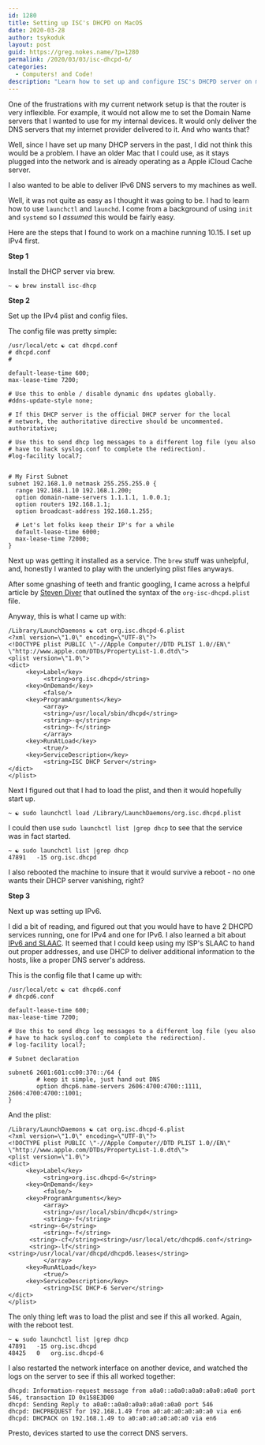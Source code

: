 ```yaml
---
id: 1280
title: Setting up ISC's DHCPD on MacOS
date: 2020-03-28
author: tsykoduk
layout: post
guid: https://greg.nokes.name/?p=1280
permalink: /2020/03/03/isc-dhcpd-6/
categories:
  - Computers! and Code!
description: "Learn how to set up and configure ISC's DHCPD server on macOS 10.15 using Homebrew, launchctl, and custom configs for flexible DNS and IPv6 support on your network."
---
```



One of the frustrations with my current network setup is that the router is very inflexible. For example, it would not allow me to set the Domain Name servers that I wanted to use for my internal devices. It would only deliver the DNS servers that my internet provider delivered to it. And who wants that?

<!--more -->

Well, since I have set up many DHCP servers in the past, I did not think this would be a problem. I have an older Mac that I could use, as it stays plugged into the network and is already operating as a Apple iCloud Cache server.

I also wanted to be able to deliver IPv6 DNS servers to my machines as well.

Well, it was not quite as easy as I thought it was going to be. I had to learn how to use `launchctl` and `launchd`. I come from a background of using `init` and `systemd` so I *assumed* this would be fairly easy. 

Here are the steps that I found to work on a machine running 10.15. I set up IPv4 first.

**Step 1**

Install the DHCP server via brew.

	~ ☯ brew install isc-dhcp

**Step 2**

Set up the IPv4 plist and config files.

The config file was pretty simple: 


	/usr/local/etc ☯ cat dhcpd.conf 
	# dhcpd.conf
	#

	default-lease-time 600;
	max-lease-time 7200;

	# Use this to enble / disable dynamic dns updates globally.
	#ddns-update-style none;

	# If this DHCP server is the official DHCP server for the local
	# network, the authoritative directive should be uncommented.
	authoritative;

	# Use this to send dhcp log messages to a different log file (you also
	# have to hack syslog.conf to complete the redirection).
	#log-facility local7;


	# My First Subnet
	subnet 192.168.1.0 netmask 255.255.255.0 {
	  range 192.168.1.10 192.168.1.200;
	  option domain-name-servers 1.1.1.1, 1.0.0.1;
	  option routers 192.168.1.1;
	  option broadcast-address 192.168.1.255;

	  # Let's let folks keep their IP's for a while
	  default-lease-time 6000;
	  max-lease-time 72000;
	}

Next up was getting it installed as a service. The `brew` stuff was unhelpful, and, honestly I wanted to play with the underlying plist files anyways.

After some gnashing of teeth and frantic googling, I came across a helpful article by [Steven Diver](https://stevendiver.com/2020/02/19/install-isc-dhcp-on-macos-catalina/) that outlined the syntax of the `org-isc-dhcpd.plist` file.

Anyway, this is what I came up with:

	/Library/LaunchDaemons ☯ cat org.isc.dhcpd-6.plist 
	<?xml version=\"1.0\" encoding=\"UTF-8\"?>
	<!DOCTYPE plist PUBLIC \"-//Apple Computer//DTD PLIST 1.0//EN\" \"http://www.apple.com/DTDs/PropertyList-1.0.dtd\">
	<plist version=\"1.0\">
	<dict>
	     <key>Label</key>
	          <string>org.isc.dhcpd</string>
	     <key>OnDemand</key>
	          <false/>
	     <key>ProgramArguments</key>
	          <array>
	          <string>/usr/local/sbin/dhcpd</string>
	          <string>-q</string>
	          <string>-f</string>
	          </array>
	     <key>RunAtLoad</key>
	          <true/>
	     <key>ServiceDescription</key>
	          <string>ISC DHCP Server</string>
	</dict>
	</plist>

Next I figured out that I had to load the plist, and then it would hopefully start up.

	~ ☯ sudo launchctl load /Library/LaunchDaemons/org.isc.dhcpd.plist

I could then use `sudo launchctl list |grep dhcp` to see that the service was in fact started. 

	~ ☯ sudo launchctl list |grep dhcp
	47891	-15	org.isc.dhcpd

I also rebooted the machine to insure that it would survive a reboot - no one wants their DHCP server vanishing, right?

**Step 3**

Next up was setting up IPv6.

I did a bit of reading, and figured out that you would have to have 2 DHCPD services running, one for IPv4 and one for IPv6. I also learned a bit about [IPv6 and SLAAC](https://en.wikipedia.org/wiki/IPv6#Stateless_address_autoconfiguration_(SLAAC)). It seemed that I could keep using my ISP's SLAAC to hand out proper addresses, and use DHCP to deliver additional information to the hosts, like a proper DNS server's address.

This is the config file that I came up with:

	/usr/local/etc ☯ cat dhcpd6.conf 
	# dhcpd6.conf

	default-lease-time 600;
	max-lease-time 7200;

	# Use this to send dhcp log messages to a different log file (you also
	# have to hack syslog.conf to complete the redirection).
	# log-facility local7;

	# Subnet declaration

	subnet6 2601:601:cc00:370::/64 {
			# keep it simple, just hand out DNS
	        option dhcp6.name-servers 2606:4700:4700::1111, 2606:4700:4700::1001;
	}

And the plist:

	/Library/LaunchDaemons ☯ cat org.isc.dhcpd-6.plist 
	<?xml version=\"1.0\" encoding=\"UTF-8\"?>
	<!DOCTYPE plist PUBLIC \"-//Apple Computer//DTD PLIST 1.0//EN\" \"http://www.apple.com/DTDs/PropertyList-1.0.dtd\">
	<plist version=\"1.0\">
	<dict>
	     <key>Label</key>
	          <string>org.isc.dhcpd-6</string>
	     <key>OnDemand</key>
	          <false/>
	     <key>ProgramArguments</key>
	          <array>
	          <string>/usr/local/sbin/dhcpd</string>
	          <string>-f</string>
		  <string>-6</string>
	          <string>-f</string>
		  <string>-cf</string><string>/usr/local/etc/dhcpd6.conf</string>
		  <string>-lf</string><string>/usr/local/var/dhcpd/dhcpd6.leases</string>
	          </array>
	     <key>RunAtLoad</key>
	          <true/>
	     <key>ServiceDescription</key>
	          <string>ISC DHCP-6 Server</string>
	</dict>
	</plist>

The only thing left was to load the plist and see if this all worked. Again, with the reboot test.

	~ ☯ sudo launchctl list |grep dhcp
	47891	-15	org.isc.dhcpd
	48425	0	org.isc.dhcpd-6

I also restarted the network interface on another device, and watched the logs on the server to see if this all worked together:

	dhcpd: Information-request message from a0a0::a0a0:a0a0:a0a0:a0a0 port 546, transaction ID 0x158E3D00
	dhcpd: Sending Reply to a0a0::a0a0:a0a0:a0a0:a0a0 port 546
	dhcpd: DHCPREQUEST for 192.168.1.49 from a0:a0:a0:a0:a0:a0 via en6
	dhcpd: DHCPACK on 192.168.1.49 to a0:a0:a0:a0:a0:a0 via en6

Presto, devices started to use the correct DNS servers.
